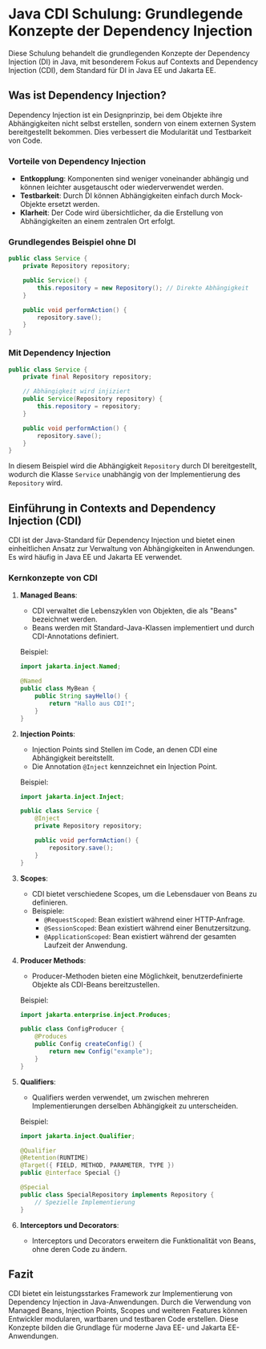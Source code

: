 
# Java CDI Schulung: Grundlegende Konzepte der Dependency Injection

Diese Schulung behandelt die grundlegenden Konzepte der Dependency Injection (DI) in Java, mit besonderem Fokus auf Contexts and Dependency Injection (CDI), dem Standard für DI in Java EE und Jakarta EE.

## Was ist Dependency Injection?

Dependency Injection ist ein Designprinzip, bei dem Objekte ihre Abhängigkeiten nicht selbst erstellen, sondern von einem externen System bereitgestellt bekommen. Dies verbessert die Modularität und Testbarkeit von Code.

### Vorteile von Dependency Injection
- **Entkopplung**: Komponenten sind weniger voneinander abhängig und können leichter ausgetauscht oder wiederverwendet werden.
- **Testbarkeit**: Durch DI können Abhängigkeiten einfach durch Mock-Objekte ersetzt werden.
- **Klarheit**: Der Code wird übersichtlicher, da die Erstellung von Abhängigkeiten an einem zentralen Ort erfolgt.

### Grundlegendes Beispiel ohne DI
```java
public class Service {
    private Repository repository;

    public Service() {
        this.repository = new Repository(); // Direkte Abhängigkeit
    }

    public void performAction() {
        repository.save();
    }
}
```

### Mit Dependency Injection
```java
public class Service {
    private final Repository repository;

    // Abhängigkeit wird injiziert
    public Service(Repository repository) {
        this.repository = repository;
    }

    public void performAction() {
        repository.save();
    }
}
```

In diesem Beispiel wird die Abhängigkeit `Repository` durch DI bereitgestellt, wodurch die Klasse `Service` unabhängig von der Implementierung des `Repository` wird.

## Einführung in Contexts and Dependency Injection (CDI)

CDI ist der Java-Standard für Dependency Injection und bietet einen einheitlichen Ansatz zur Verwaltung von Abhängigkeiten in Anwendungen. Es wird häufig in Java EE und Jakarta EE verwendet.

### Kernkonzepte von CDI

1. **Managed Beans**:
   - CDI verwaltet die Lebenszyklen von Objekten, die als "Beans" bezeichnet werden.
   - Beans werden mit Standard-Java-Klassen implementiert und durch CDI-Annotations definiert.

   Beispiel:
   ```java
   import jakarta.inject.Named;

   @Named
   public class MyBean {
       public String sayHello() {
           return "Hallo aus CDI!";
       }
   }
   ```

2. **Injection Points**:
   - Injection Points sind Stellen im Code, an denen CDI eine Abhängigkeit bereitstellt.
   - Die Annotation `@Inject` kennzeichnet ein Injection Point.

   Beispiel:
   ```java
   import jakarta.inject.Inject;

   public class Service {
       @Inject
       private Repository repository;

       public void performAction() {
           repository.save();
       }
   }
   ```

3. **Scopes**:
   - CDI bietet verschiedene Scopes, um die Lebensdauer von Beans zu definieren.
   - Beispiele:
     - `@RequestScoped`: Bean existiert während einer HTTP-Anfrage.
     - `@SessionScoped`: Bean existiert während einer Benutzersitzung.
     - `@ApplicationScoped`: Bean existiert während der gesamten Laufzeit der Anwendung.

4. **Producer Methods**:
   - Producer-Methoden bieten eine Möglichkeit, benutzerdefinierte Objekte als CDI-Beans bereitzustellen.

   Beispiel:
   ```java
   import jakarta.enterprise.inject.Produces;

   public class ConfigProducer {
       @Produces
       public Config createConfig() {
           return new Config("example");
       }
   }
   ```

5. **Qualifiers**:
   - Qualifiers werden verwendet, um zwischen mehreren Implementierungen derselben Abhängigkeit zu unterscheiden.

   Beispiel:
   ```java
   import jakarta.inject.Qualifier;

   @Qualifier
   @Retention(RUNTIME)
   @Target({ FIELD, METHOD, PARAMETER, TYPE })
   public @interface Special {}

   @Special
   public class SpecialRepository implements Repository {
       // Spezielle Implementierung
   }
   ```

6. **Interceptors und Decorators**:
   - Interceptors und Decorators erweitern die Funktionalität von Beans, ohne deren Code zu ändern.

## Fazit

CDI bietet ein leistungsstarkes Framework zur Implementierung von Dependency Injection in Java-Anwendungen. Durch die Verwendung von Managed Beans, Injection Points, Scopes und weiteren Features können Entwickler modularen, wartbaren und testbaren Code erstellen. Diese Konzepte bilden die Grundlage für moderne Java EE- und Jakarta EE-Anwendungen.

